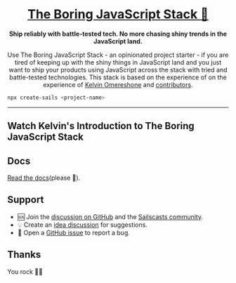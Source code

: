 <div align="center">
  <h1 align="center"><a href="https://www.epicweb.dev/epic-stack">The Boring JavaScript Stack 🥱</a></h1>
  <strong align="center">
    Ship reliably with battle-tested tech. No more chasing shiny trends in the JavaScript land.
  </strong>
  <p>
   Use The Boring JavaScript Stack - an opinionated project starter - if you are tired of keeping up with the shiny things in JavaScript land and you just want to ship your products using JavaScript across the stack with tried and battle-tested technologies. This stack is based on the experience of
    on the experience of <a href="https://dominuskelvin.dev">Kelvin Omereshone</a> and
    <a href="https://github.com/sailscastshq/boring-stack/graphs/contributors">contributors</a>.
  </p>
</div>

```sh
npx create-sails <project-name>
```


<hr />

## Watch Kelvin's Introduction to The Boring JavaScript Stack


## Docs

[Read the docs](https://docs.sailscasts.com)(please 🙏).

## Support

- 🆘 Join the [discussion on GitHub](https://github.com/sailscastshq/boring-stack/discussions)
  and the [Sailscasts community](https://sailscasts.com/chat).
- 💡 Create an [idea discussion](https://github.com/sailscastshq/boring-stack/discussions/new?category=ideas)
  for suggestions.
- 🐛 Open a [GitHub issue](https://github.com/sailscastshq/boring-stack/issues) to report a bug.

## Thanks

You rock 🤘🏾
